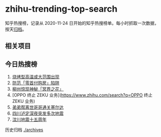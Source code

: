 # zhihu-trending-top-search

知乎热搜榜，记录从 2020-11-24
日开始的知乎热搜榜单。每小时抓取一次数据，按天[归档](./archives)。

## 相关项目

## 今日热搜榜

<!-- BEGIN -->
<!-- 最后更新时间 Sat May 13 2023 12:12:58 GMT+0800 (China Standard Time) -->

1. [烧烤型高温或大范围出现](https://www.zhihu.com/search?q=烧烤型高温或大范围出现)
1. [防范「零首付购房」陷阱](https://www.zhihu.com/search?q=防范「零首付购房」陷阱)
1. [柳州惊现神秘「冥界之花」](https://www.zhihu.com/search?q=柳州惊现神秘「冥界之花」)
1. [OPPO 终止 ZEKU 业务](https://www.zhihu.com/search?q=OPPO 终止 ZEKU 业务)
1. [弟弟帮离世哥哥通关塞尔达](https://www.zhihu.com/search?q=弟弟帮离世哥哥通关塞尔达)
1. [四川泸定深夜突发多次地震](https://www.zhihu.com/search?q=四川泸定深夜突发多次地震)
1. [汶川地震十五周年](https://www.zhihu.com/search?q=汶川地震十五周年)

<!-- END -->

历史归档 [./archives](./archives)
